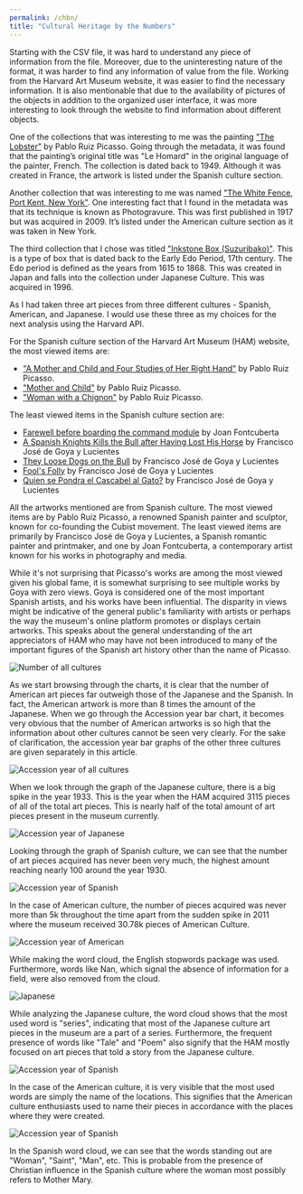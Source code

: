```yaml
---
permalink: /chbn/
title: "Cultural Heritage by the Numbers"
---
```

Starting with the CSV file, it was hard to understand any piece of information from the file. Moreover, due to the uninteresting nature of the format, it was harder to find any information of value from the file. Working from the Harvard Art Museum website, it was easier to find the necessary information. It is also mentionable that due to the availability of pictures of the objects in addition to the organized user interface, it was more interesting to look through the website to find information about different objects.



One of the collections that was interesting to me was the painting ["The Lobster"](https://hvrd.art/o/278689) by Pablo Ruiz Picasso. Going through the metadata, it was found that the painting’s original title was "Le Homard" in the original language of the painter, French. The collection is dated back to 1949. Although it was created in France, the artwork is listed under the Spanish culture section.



Another collection that was interesting to me was named ["The White Fence, Port Kent, New York"](https://hvrd.art/o/331744). One interesting fact that I found in the metadata was that its technique is known as Photogravure. This was first published in 1917 but was acquired in 2009. It’s listed under the American culture section as it was taken in New York.



The third collection that I chose was titled ["Inkstone Box (Suzuribako)"](https://hvrd.art/o/200514). This is a type of box that is dated back to the Early Edo Period, 17th century. The Edo period is defined as the years from 1615 to 1868. This was created in Japan and falls into the collection under Japanese Culture. This was acquired in 1996.

As I had taken three art pieces from three different cultures - Spanish, American, and Japanese. I would use these three as my choices for the next analysis using the Harvard API.


For the Spanish culture section of the Harvard Art Museum (HAM) website, the most viewed items are:

- ["A Mother and Child and Four Studies of Her Right Hand"](https://harvardartmuseums.org/collections/object/299997) by Pablo Ruiz Picasso.
- ["Mother and Child"](https://harvardartmuseums.org/collections/object/299993) by Pablo Ruiz Picasso.
- ["Woman with a Chignon"](https://harvardartmuseums.org/collections/object/229046) by Pablo Ruiz Picasso.

The least viewed items in the Spanish culture section are:

- [Farewell before boarding the command module](https://www.harvardartmuseums.org/collections/object/49921) by Joan Fontcuberta
- [A Spanish Knights Kills the Bull after Having Lost His Horse](https://www.harvardartmuseums.org/collections/object/277220) by Francisco José de Goya y Lucientes
- [They Loose Dogs on the Bull](https://www.harvardartmuseums.org/collections/object/277714) by Francisco José de Goya y Lucientes
- [Fool's Folly](https://www.harvardartmuseums.org/collections/object/342804) by Francisco José de Goya y Lucientes
- [Quien se Pondra el Cascabel al Gato?](https://www.harvardartmuseums.org/collections/object/370276) by Francisco José de Goya y Lucientes

All the artworks mentioned are from Spanish culture. The most viewed items are by Pablo Ruiz Picasso, a renowned Spanish painter and sculptor, known for co-founding the Cubist movement. The least viewed items are primarily by Francisco José de Goya y Lucientes, a Spanish romantic painter and printmaker, and one by Joan Fontcuberta, a contemporary artist known for his works in photography and media.

While it's not surprising that Picasso's works are among the most viewed given his global fame, it is somewhat surprising to see multiple works by Goya with zero views. Goya is considered one of the most important Spanish artists, and his works have been influential. The disparity in views might be indicative of the general public's familiarity with artists or perhaps the way the museum's online platform promotes or displays certain artworks. This speaks about the general understanding of the art appreciators of HAM who may have not been introduced to many of the important figures of the Spanish art history other than the name of Picasso. 


![Number of all cultures]("/assets/images/number_all.png")

As we start browsing through the charts, it is clear that the number of American art pieces far outweigh those of the Japanese and the Spanish. In fact, the American artwork is more than 8 times the amount of the Japanese. When we go through the Accession year bar chart, it becomes very obvious that the number of American artworks is so high that the information about other cultures cannot be seen very clearly. For the sake of clarification, the accession year bar graphs of the other three cultures are given separately in this article.

![Accession year of all cultures]("/assets/images/Accession_year_all.png")

When we look through the graph of the Japanese culture, there is a big spike in the year 1933. This is the year when the HAM acquired 3115 pieces of all of the total art pieces. This is nearly half of the total amount of art pieces present in the museum currently.

![Accession year of Japanese]("/assets/images/accession_year_japanese.png")

Looking through the graph of Spanish culture, we can see that the number of art pieces acquired has never been very much, the highest amount reaching nearly 100 around the year 1930. 

![Accession year of Spanish]("/assets/images/accession_year_spanish.png")

In the case of American culture, the number of pieces acquired was never more than 5k throughout the time apart from the sudden spike in 2011 where the museum received 30.78k pieces of American Culture.

![Accession year of American]("/assets/images/accession_year_american.png")

While making the word cloud, the English stopwords package was used. Furthermore, words like Nan, which signal the absence of information for a field, were also removed from the cloud.

![Japanese]("/assets/images/Japanese.png")

While analyzing the Japanese culture, the word cloud shows that the most used word is "series", indicating that most of the Japanese culture art pieces in the museum are a part of a series. Furthermore, the frequent presence of words like "Tale" and "Poem" also signify that the HAM mostly focused on art pieces that told a story from the Japanese culture.

![Accession year of Spanish]("/assets/images/American.png")

In the case of the American culture, it is very visible that the most used words are simply the name of the locations. This signifies that the American culture enthusiasts used to name their pieces in accordance with the places where they were created.

![Accession year of Spanish]("/assets/images/Spanish.png")

In the Spanish word cloud, we can see that the words standing out are "Woman", "Saint", "Man", etc. This is probable from the presence of Christian influence in the Spanish culture where the woman most possibly refers to Mother Mary.


